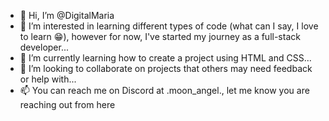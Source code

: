 - 👋 Hi, I’m @DigitalMaria
- 👀 I’m interested in learning different types of code (what can I say, I love to learn 😁), however for now, I've started my journey as a full-stack developer...
- 🌱 I’m currently learning how to create a project using HTML and CSS...
- 💞️ I’m looking to collaborate on projects that others may need feedback or help with...
- 📫 You can reach me on Discord at .moon_angel., let me know you are reaching out from here

<!---
DigitalMaria/DigitalMaria is a ✨ special ✨ repository because its `README.md` (this file) appears on your GitHub profile.
You can click the Preview link to take a look at your changes.
--->
